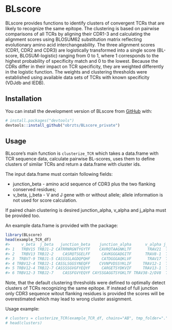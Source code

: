 
<!-- README.md is generated from README.Rmd. Please edit that file -->

# BLscore

<!-- badges: start -->
<!-- badges: end -->

BLscore provides functions to identify clusters of convergent TCRs that
are likely to recognize the same epitope. The clustering is based on
pairwise comparisons of all TCRs by aligning their CDR1-3 and
calculating the alignment scores using BLOSUM62 substitution matrix
reflecting evolutionary amino acid interchangeability. The three
alignment scores (CDR1, CDR2 and CDR3) are logistically transformed into
a single score (BL-score, BLOSUM-logistic) ranging from 0 to 1, where 1
corresponds to the highest probability of specificity match and 0 to the
lowest. Because the CDRs differ in their impact on TCR specificity, they
are weighted differently in the logistic function. The weights and
clustering thresholds were established using available data sets of TCRs
with known specificity (VDJdb and IEDB).

## Installation

You can install the development version of BLscore from
[GitHub](https://github.com/) with:

``` r
# install.packages("devtools")
devtools::install_github("obrzts/BLscore_private")
```

## Usage

BLscore’s main function is `clusterize_TCR` which takes a data.frame
with TCR sequence data, calculate pairwise BL-scores, uses them to
define clusters of similar TCRs and return a data.frame with cluster
ids.

The input data.frame must contain following fields:

-   junction_beta - amino acid sequence of CDR3 plus the two flanking
    conserved residues;
-   v_beta, j_beta - V and J gene with or without allele; allele
    information is not used for score calculation.

If paired chain clustering is desired junction_alpha, v_alpha and
j_alpha must be provided too.

An example data.frame is provided with the package:

``` r
library(BLscore)
head(example_TCR_df)
#>     v_beta  j_beta   junction_beta    junction_alpha      v_alpha j_alpha id
#> 1   TRBV15 TRBJ1-2 CATRRNRGNTYGYTF    CAVRQTAAGNKLTF       TRAV21  TRAJ17  1
#> 2   TRBV13 TRBJ2-2    CASRQTSGELFF     CAVKGGGADGITF      TRAV8-1  TRAJ45  2
#> 3  TRBV7-9 TRBJ1-5 CASSSSLAGDQPQHF     CATDGGGAQKLVF       TRAV17  TRAJ54  3
#> 4 TRBV12-4 TRBJ2-1 CASSLSGGSYNEQFF    CVVNPVDSSYKLIF     TRAV12-1  TRAJ12  4
#> 5 TRBV12-4 TRBJ2-7 CASSSSGVGFYEQYF     CARGETSYDKVIF     TRAV13-1  TRAJ50  5
#> 6 TRBV12-3 TRBJ2-7    CASSFGVYEQYF CAYSSGAGGTSYGKLTF TRAV38-2/DV8  TRAJ52  6
```

Note, that the default clustering thresholds were defined to optimally
detect clusters of TCRs recognizing the same epitope. If instead of full
junction only CDR3 sequence witout flanking residues is provided the
scores will be overestimated which may lead to wrong cluster assignment.

Usage example:

``` r
# clusters = clusterize_TCR(example_TCR_df, chains="AB", tmp_folder=".", ncores=4)
# head(clusters)
```
